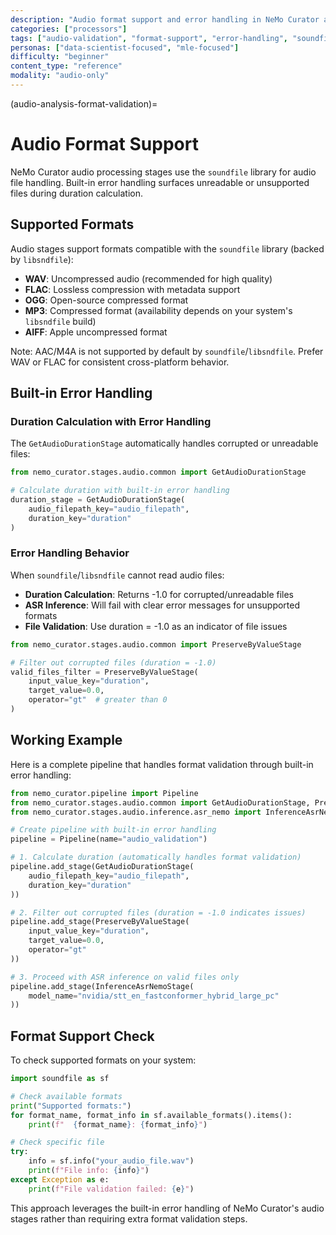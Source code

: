 ```yaml
---
description: "Audio format support and error handling in NeMo Curator audio processing stages"
categories: ["processors"]
tags: ["audio-validation", "format-support", "error-handling", "soundfile"]
personas: ["data-scientist-focused", "mle-focused"]
difficulty: "beginner"
content_type: "reference"
modality: "audio-only"
---
```


(audio-analysis-format-validation)=

# Audio Format Support

NeMo Curator audio processing stages use the `soundfile` library for audio file handling. Built-in error handling surfaces unreadable or unsupported files during duration calculation.

## Supported Formats

Audio stages support formats compatible with the `soundfile` library (backed by `libsndfile`):

- **WAV**: Uncompressed audio (recommended for high quality)
- **FLAC**: Lossless compression with metadata support
- **OGG**: Open-source compressed format
- **MP3**: Compressed format (availability depends on your system's `libsndfile` build)
- **AIFF**: Apple uncompressed format

Note: AAC/M4A is not supported by default by `soundfile`/`libsndfile`. Prefer WAV or FLAC for consistent cross-platform behavior.

## Built-in Error Handling

### Duration Calculation with Error Handling

The `GetAudioDurationStage` automatically handles corrupted or unreadable files:

```python
from nemo_curator.stages.audio.common import GetAudioDurationStage

# Calculate duration with built-in error handling
duration_stage = GetAudioDurationStage(
    audio_filepath_key="audio_filepath",
    duration_key="duration"
)
```

### Error Handling Behavior

When `soundfile`/`libsndfile` cannot read audio files:

- **Duration Calculation**: Returns -1.0 for corrupted/unreadable files
- **ASR Inference**: Will fail with clear error messages for unsupported formats
- **File Validation**: Use duration = -1.0 as an indicator of file issues

```python
from nemo_curator.stages.audio.common import PreserveByValueStage

# Filter out corrupted files (duration = -1.0)
valid_files_filter = PreserveByValueStage(
    input_value_key="duration",
    target_value=0.0,
    operator="gt"  # greater than 0
)
```

## Working Example

Here is a complete pipeline that handles format validation through built-in error handling:

```python
from nemo_curator.pipeline import Pipeline
from nemo_curator.stages.audio.common import GetAudioDurationStage, PreserveByValueStage
from nemo_curator.stages.audio.inference.asr_nemo import InferenceAsrNemoStage

# Create pipeline with built-in error handling
pipeline = Pipeline(name="audio_validation")

# 1. Calculate duration (automatically handles format validation)
pipeline.add_stage(GetAudioDurationStage(
    audio_filepath_key="audio_filepath",
    duration_key="duration"
))

# 2. Filter out corrupted files (duration = -1.0 indicates issues)
pipeline.add_stage(PreserveByValueStage(
    input_value_key="duration",
    target_value=0.0,
    operator="gt"
))

# 3. Proceed with ASR inference on valid files only
pipeline.add_stage(InferenceAsrNemoStage(
    model_name="nvidia/stt_en_fastconformer_hybrid_large_pc"
))
```

## Format Support Check

To check supported formats on your system:

```python
import soundfile as sf

# Check available formats
print("Supported formats:")
for format_name, format_info in sf.available_formats().items():
    print(f"  {format_name}: {format_info}")

# Check specific file
try:
    info = sf.info("your_audio_file.wav")
    print(f"File info: {info}")
except Exception as e:
    print(f"File validation failed: {e}")
```

This approach leverages the built-in error handling of NeMo Curator's audio stages rather than requiring extra format validation steps.
